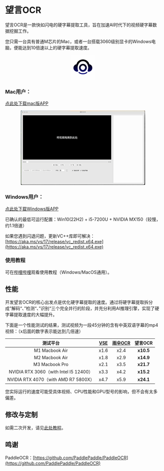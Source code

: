 <!-- 简体中文 | [English](README.en.md) -->


# 望言OCR

望言OCR是一款快如闪电的硬字幕提取工具，旨在加速AI时代下的视频硬字幕数据挖掘工作。

您只需一台具有普通M芯片的Mac，或者一台搭载3060级别显卡的Windows电脑，便能达到10倍速以上的硬字幕提取速度。

<div align="center">
  <img src="docs/AppIcon_256pt.png" style="max-height: 80px;max-width: 80px;">
</div>


### Mac用户：
[点此处下载mac版APP](https://github.com/nhjydywd/SubtitleOCR/releases/tag/1.2.1)

<div style="text-align: center;">
  <img src="docs/mac_demo.gif" style="max-height: 300px;">
</div>

### Windows用户：
[点此处下载Windows版APP](https://github.com/nhjydywd/SubtitleOCR/releases/tag/1.2.1)

已确认的最低可运行配置：Win10(22H2) + i5-7200U + NVIDIA MX150（较慢，约1.1倍速）

如果您遇到闪退问题，更新VC++库即可解决：[https://aka.ms/vs/17/release/vc_redist.x64.exe](https://aka.ms/vs/17/release/vc_redist.x64.exe)


### 使用教程
可在[哔哩哔哩](https://www.bilibili.com/video/BV1yn62YjE76/?spm_id_from=333.1387.homepage.video_card.click)观看使用教程（Windows/MacOS通用）。

## 性能
开发望言OCR的核心出发点是优化硬字幕提取的速度。通过将硬字幕提取拆分成”解码“、”检测“、”识别“三个完全并行的阶段，并充分利用AI推理引擎，实现了硬字幕提取速度的大幅提升。

下面是一个性能测试的结果，测试视频为一段45分钟的含有中英双语字幕的mp4视频：（x后面的数字表示能达到几倍速）

| 测试平台 | [VSE](https://github.com/YaoFANGUK/video-subtitle-extractor) | [雨伞OCR](https://apps.apple.com/cn/app/%E9%9B%A8%E4%BC%9E%E8%A7%86%E9%A2%91%E5%AD%97%E5%B9%95%E6%8F%90%E5%8F%96-%E9%9F%B3%E9%A2%91-%E5%BD%95%E9%9F%B3-%E8%A7%86%E9%A2%91%E8%BD%AC%E6%96%87%E5%AD%97%E7%A1%AC%E5%AD%97%E5%B9%95%E6%8F%90%E5%8F%96/id1639976304?mt=12) | **望言OCR** |
| :------: | :------: | :------:  | :------: |
| M1 Macbook Air | x1.6 | x2.4  | **x10.5** |
| M2 Macbook Air | x1.8 | x2.9  | **x14.9** |
| M3 Macbook Pro | x2.1 | x3.5  | **x21.7** |
| NVIDIA RTX 3060（with Intel I5 12400） | x3.3 | x4.2  | **x15.2** |
| NVIDIA RTX 4070（with AMD R7 5800X） | x4.7 | x5.9  | **x24.1** |

您实际运行的速度可能受具体视频、CPU性能和GPU型号的影响，但不会有太多偏差。



## 修改与定制
如需二次开发，请见[此处教程](custom.md)。


## 鸣谢
PaddleOCR：[https://github.com/PaddlePaddle/PaddleOCR](https://github.com/PaddlePaddle/PaddleOCR)
